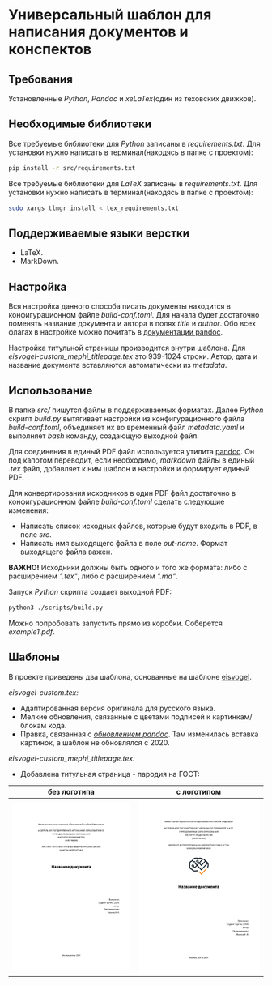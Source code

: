 # Универсальный шаблон для написания документов и конспектов

## Требования

Установленные *Python*, *Pandoc* и *xeLaTex*(один из теховских движков).

## Необходимые библиотеки

Все требуемые библиотеки для *Python* записаны в *requirements.txt*. Для установки нужно написать в терминал(находясь в папке с проектом):

```bash
pip install -r src/requirements.txt
```

Все требуемые библиотеки для *LaTeX* записаны в *requirements.txt*. Для установки нужно написать в терминал(находясь в папке с проектом):

```bash
sudo xargs tlmgr install < tex_requirements.txt
```

## Поддерживаемые языки верстки

- LaTeX.
- MarkDown.

## Настройка

Вся настройка данного способа писать документы находится в конфигурационном файле *build-conf.toml*.
Для начала будет достаточно поменять название документа и автора в полях *title* и *author*.
Обо всех флагах в настройке можно почитать в [документации pandoc](https://pandoc.org/MANUAL.html).

Настройка титульной страницы производится внутри шаблона. Для *eisvogel-custom_mephi_titlepage.tex* это 939-1024 строки. Автор, дата и название документа вставляются автоматически из *metadata*.

## Использование

В папке *src/* пишутся файлы в поддерживаемых форматах. Далее *Python* скрипт *build.py* вытягивает настройки из конфигурационного файла *build-conf.toml*, объединяет их во временный файл *metadata.yaml* и выполняет *bash* команду, создающую выходной файл.

Для соединения в единый PDF файл используется утилита [pandoc](https://pandoc.org/index.html). Он под капотом переводит, если необходимо, *markdown* файлы в единый *.tex* файл, добавляет к ним шаблон и настройки и формирует единый PDF.

Для конвертирования исходников в один PDF файл достаточно в конфигурационном файле *build-conf.toml* сделать следующие изменения:

- Написать список исходных файлов, которые будут входить в PDF, в поле *src*.
- Написать имя выходящего файла в поле *out-name*. Формат выходящего файла важен.

**ВАЖНО!** Исходники должны быть одного и того же формата: либо с расширением *".tex"*, либо с расширением *".md"*.

Запуск *Python* скрипта создает выходной PDF:

```bash
python3 ./scripts/build.py
```

Можно попробовать запустить прямо из коробки. Соберется *example1.pdf*.

## Шаблоны

В проекте приведены два шаблона, основанные на шаблоне [eisvogel](https://github.com/enhuiz/eisvogel?ysclid=m1wjhh6qka717625755).

*eisvogel-custom.tex:*

- Адаптированная версия оригинала для русского языка.
- Мелкие обновления, связанные с цветами подписей к картинкам/блокам кода.
- Правка, связанная с *[обновлением pandoc](https://pandoc.org/releases.html#pandoc-3.2.1-2024-06-24)*. Там изменилась вставка картинок, а шаблон не обновлялся с 2020.

*eisvogel-custom_mephi_titlepage.tex:*

- Добавлена титульная страница - пародия на ГОСТ:

| без логотипа                                         | с логотипом                                         |
| ---------------------------------------------------- | --------------------------------------------------- |
| ![титульник без логотипа](/assets/title-page-01.jpg) | ![титульник с логотипом](/assets/title-page-02.jpg) |
